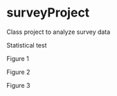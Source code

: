 # surveyProject

Class project to analyze survey data 

Statistical test 

Figure 1 

Figure 2 

Figure 3

